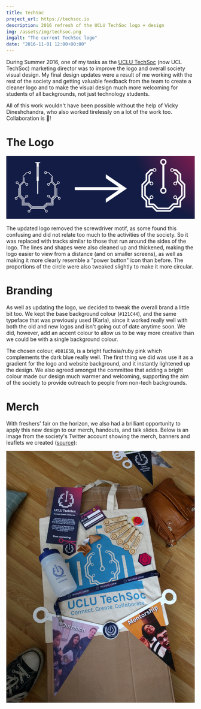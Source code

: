 ```yaml
---
title: TechSoc
project_url: https://techsoc.io
description: 2016 refresh of the UCLU TechSoc logo + design
img: /assets/img/techsoc.png
imgalt: "The current TechSoc logo"
date: "2016-11-01 12:00+00:00"
---
```


During Summer 2016, one of my tasks as the [UCLU TechSoc](https://techsoc.io)
(now UCL TechSoc) marketing director was to improve the logo and overall society
visual design. My final design updates were a result of me working with the rest
of the society and getting valuable feedback from the team to create a cleaner
logo and to make the visual design much more welcoming for students of all
backgrounds, not just technology students.

All of this work wouldn't have been possible without the help of Vicky
Dineshchandra, who also worked tirelessly on a lot of the work too.
Collaboration is :key:!

# The Logo

![Comparison of the old TechSoc logo and the new logo.](/assets/img/techsoclogos.jpg)

The updated logo removed the screwdriver motif, as some found this confusing and
did not relate too much to the activities of the society. So it was replaced
with tracks similar to those that run around the sides of the logo. The lines
and shapes were also cleaned up and thickened, making the logo easier to view
from a distance (and on smaller screens), as well as making it more clearly
resemble a "power button" icon than before. The proportions of the circle were
also tweaked slightly to make it more circular.

# Branding

As well as updating the logo, we decided to tweak the overall brand a little bit
too. We kept the base background colour (`#121C44`), and the same typeface that
was previously used (Karla), since it worked really well with both the old and
new logos and isn't going out of date anytime soon. We did, however, add an
accent colour to allow us to be way more creative than we could be with a single
background colour.

The chosen colour, `#D81E5B`, is a bright fuchsia/ruby pink which complements
the dark blue really well. The first thing we did was use it as a gradient for
the logo and website background, and it instantly lightened up the design. We
also agreed amongst the committee that adding a bright colour made our design
much warmer and welcoming, supporting the aim of the society to provide outreach
to people from non-tech backgrounds.

# Merch

With freshers' fair on the horizon, we also had a brilliant opportunity to apply
this new design to our merch, handouts, and talk slides. Below is an image from
the society's Twitter account showing the merch, banners and leaflets we created
([source](https://twitter.com/UCLTechSoc/status/778612444348440576)):

![](/assets/img/techsocmerch.jpg)
